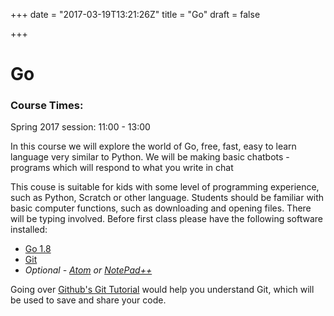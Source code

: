+++
date = "2017-03-19T13:21:26Z"
title = "Go"
draft = false

+++

# Go

### Course Times:
Spring 2017 session: 11:00 - 13:00

In this course we will explore the world of Go, free, fast, easy to learn
language very similar to Python. We will be making basic chatbots - programs
which will respond to what you write in chat

This couse is suitable for kids with some level of programming experience, such
as Python, Scratch or other language. Students should be familiar with basic
computer functions, such as downloading and opening files. There will be typing
involved. Before first class please have the following software installed:

- [Go 1.8](https://golang.org/dl)
- [Git](https://git-scm.com/download)
- *Optional - [Atom](https://atom.io) or [NotePad++](https://notepad-plus-plus.org/download)*

Going over [Github's Git Tutorial](https://try.github.io) would help you
understand Git, which will be used to save and share your code.
